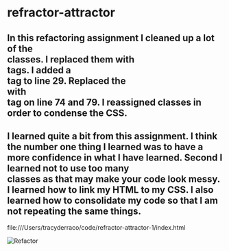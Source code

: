 # refractor-attractor

## In this refactoring assignment I cleaned up a lot of the <div> classes. I replaced them with <section> tags. I added a <section id> tag to line 29. Replaced the <div> with <footer> tag on line 74 and 79. I reassigned classes in order to condense the CSS. 

## I learned quite a bit from this assignment. I think the number one thing I learned was to have a more confidence in what I have learned. Second I learned not to use too many <div> classes as that may make your code look messy. I learned how to link my HTML to my CSS. I also learned how to consolidate my code so that I am not repeating the same things.

file:///Users/tracyderraco/code/refractor-attractor-1/index.html

![Refactor](./Screen%20Shot%202022-03-26%20at%209.55.44%20AM.png)

